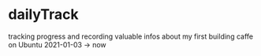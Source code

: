 # dailyTrack

tracking progress and recording valuable infos about my first building caffe on Ubuntu 2021-01-03 -> now
